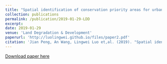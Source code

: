 ```yaml
---
title: "Spatial identification of conservation priority areas for urban ecological land: An approach based on water ecosystem services"
collection: publications
permalink: /publication/2019-01-29-LDD
excerpt:
date: 2019-01-29
venue: 'Land Degradation & Development'
paperurl: 'http://luolingwei.github.io/files/paper2.pdf'
citation: 'Jian Peng, An Wang, Lingwei Luo et,al. (2019). "Spatial identification of conservation priority areas for urban ecological land: An approach based on water ecosystem services" <i>Land Degradation & Development</i>. Doi: 10.1002/ldr.3257.'
---
```


[Download paper here](http://luolingwei.github.io/files/paper2.pdf)